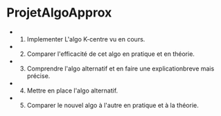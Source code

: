 # ProjetAlgoApprox

* 1. Implementer L'algo K-centre vu en cours. 
* 2. Comparer l'efficacité de cet algo en pratique et en théorie. 
* 3. Comprendre l'algo alternatif et en faire une explicationbreve mais précise. 
* 4. Mettre en place l'algo alternatif. 
* 5. Comparer le nouvel algo à l'autre en pratique et à la théorie.  
